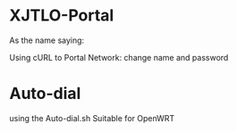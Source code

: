 # XJTLO-Portal
As the name saying:

Using cURL to Portal Network:
change name and password


# Auto-dial
using the Auto-dial.sh
Suitable for OpenWRT
